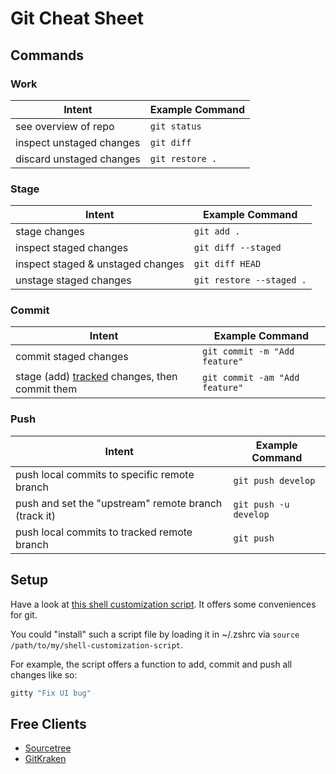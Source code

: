 # Git Cheat Sheet

## Commands

### Work

| Intent | Example Command |
| - | - |
| see overview of repo | `git status` |
| inspect unstaged changes | `git diff` |
| discard unstaged changes | `git restore .` |

### Stage

| Intent | Example Command |
| - | - |
| stage changes | `git add .` |
| inspect staged changes | `git diff --staged` |
| inspect staged & unstaged changes | `git diff HEAD` |
| unstage staged changes | `git restore --staged .` |

### Commit

| Intent | Example Command |
| - | - |
| commit staged changes | `git commit -m "Add feature"` |
| stage (add) [tracked](https://www.google.com/search?q=git+commit+%22-a%22) changes, then commit them | `git commit -am "Add feature"` |

### Push

| Intent | Example Command |
| - | - |
| push local commits to specific remote branch | `git push develop`   |
| push and set the "upstream" remote branch (track it) | `git push -u develop` |
| push local commits to tracked remote branch | `git push` |

## Setup

Have a look at [this shell customization script](shell-customization-scripts/make-the-shell-great-again.sh). It offers some conveniences for git. 

You could "install" such a script file by loading it in ~/.zshrc via `source /path/to/my/shell-customization-script`.

For example, the script offers a function to add, commit and push all changes like so:

```bash
gitty "Fix UI bug"
```

## Free Clients

* [Sourcetree](https://www.sourcetreeapp.com)
* [GitKraken](https://www.gitkraken.com)
